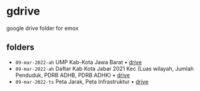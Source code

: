 # gdrive
google drive folder for emox


## folders
+ `09-mar-2022-ah` UMP Kab-Kota Jawa Barat &bull; [drive](https://drive.google.com/drive/folders/16nbT7nO33s4Ih46RvMOR4XtTzVMu9-LG?usp=sharing)
+ `09-mar-2022-ah` Daftar Kab Kota Jabar 2021 Kec (Luas wilayah, Jumlah Penduduk, PDRB ADHB, PDRB ADHK) &bull; [drive](https://drive.google.com/drive/folders/1_Ro4FrkMivRsWZIQ5Kl5U21guq6BweBo?usp=sharing)
+ `09-mar-2022-ts` Peta Jarak, Peta Infrastruktur &bull; [drive](https://drive.google.com/drive/folders/16nbT7nO33s4Ih46RvMOR4XtTzVMu9-LG?usp=sharing)
